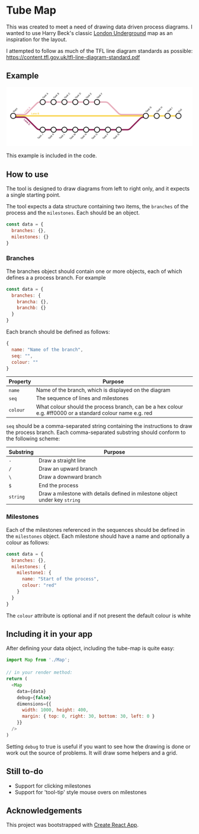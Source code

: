 # Tube Map

This was created to meet a need of drawing data driven process diagrams.  I wanted to use Harry Beck's classic [London Underground](https://tfl.gov.uk/corporate/about-tfl/culture-and-heritage/art-and-design/harry-becks-tube-map) map as an inspiration for the layout.

I attempted to follow as much of the TFL line diagram standards as possible: https://content.tfl.gov.uk/tfl-line-diagram-standard.pdf

## Example

![Example process](images/example_map.png)

This example is included in the code.

## How to use

The tool is designed to draw diagrams from left to right only, and it expects a single starting point.

The tool expects a data structure containing two items, the `branches` of the process and the `milestones`.  Each should be an object. 

```javascript
const data = {
  branches: {},
  milestones: {}
}
```

### Branches

The branches object should contain one or more objects, each of which defines a a process branch.  For example

```javascript
const data = {
  branches: {
    brancha: {},
    branchb: {}
  }
}
```

Each branch should be defined as follows:

```javascript
{
  name: "Name of the branch",
  seq: "",
  colour: ""
}
```

| Property | Purpose |
|--|--|
|`name`| Name of the branch, which is displayed on the diagram|
|`seq`| The sequence of lines and milestones|
|`colour`| What colour should the process branch, can be a hex colour e.g. #ff0000 or a standard colour name e.g. red|

`seq` should be a comma-separated string containing the instructions to draw the process branch.  Each comma-separated substring should conform to the following scheme:

|Substring|Purpose|
|--|--|
|`-`|Draw a straight line|
|`/`|Draw an upward branch|
|`\`|Draw a downward branch|
|`$`|End the process|
|`string`|Draw a milestone with details defined in milestone object under key `string`|

### Milestones

Each of the milestones referenced in the sequences should be defined in the `milestones` object.  Each milestone should have a name and optionally a colour as follows:

```javascript
const data = {
  branches: {},
  milestones: {
    milestone1: {
      name: "Start of the process",
      colour: "red"
    }
  }
}
```

The `colour` attribute is optional and if not present the default colour is white

## Including it in your app
After defining your data object, including the tube-map is quite easy:

```javascript
import Map from './Map';

// in your render method:
return (
  <Map 
    data={data}
    debug={false}
    dimensions={{
      width: 1000, height: 400,
      margin: { top: 0, right: 30, bottom: 30, left: 0 }
    }}
  />
)
```

Setting `debug` to true is useful if you want to see how the drawing is done or work out the source of problems.  It will draw some helpers and a grid.

## Still to-do

* Support for clicking milestones
* Support for 'tool-tip' style mouse overs on milestones

## Acknowledgements 

This project was bootstrapped with [Create React App](https://github.com/facebook/create-react-app).